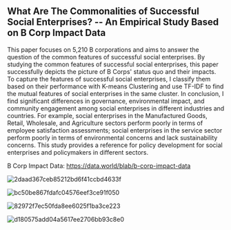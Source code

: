 ## What Are The Commonalities of Successful Social Enterprises? -- An Empirical Study Based on B Corp Impact Data

This paper focuses on 5,210 B corporations and aims to answer the question of the common features of 
successful social enterprises. By studying the common features of successful social enterprises, this paper successfully depicts the picture of B Corps' status quo and their impacts. To capture the features of successful social enterprises, I classify them based on their performance with K-means Clustering and use TF-IDF to find the mutual features of social enterprises in the same cluster. In conclusion, I find significant differences in governance, environmental impact, and community engagement among social enterprises in different industries and countries. For example, social enterprises in the Manufactured Goods, Retail, Wholesale, and Agriculture sectors perform poorly in terms of employee satisfaction assessments; social enterprises in the service sector perform poorly in terms of environmental concerns and lack sustainability concerns. This study provides a reference for policy development for social enterprises and policymakers in different sectors.

B Corp Impact Data: https://data.world/blab/b-corp-impact-data

![2daad367ceb85212bd6f41ccbd4633f](https://user-images.githubusercontent.com/89746479/211071773-31d49669-5355-4ed8-b2fe-7101332cc8ed.png)

![bc50be867fdafc04576eef3ce91f050](https://user-images.githubusercontent.com/89746479/215656807-4247ba69-cc4f-48f9-9a4f-07204646d533.png)

![82972f7ec50fda8ee6025f1ba3ce223](https://user-images.githubusercontent.com/89746479/215656832-c76afe90-e3d5-4d7a-8aef-9f2a04a9ca14.png)

![d180575add04a5617ee2706bb93c8e0](https://user-images.githubusercontent.com/89746479/211071796-bc68a070-a743-4813-ac2a-a893f21baa7c.png)


